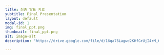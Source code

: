 ```yaml
---
title: 최종 발표 자료
subtitle: Final Presentation
layout: default
modal-id: 1
img: final_ppt.png
thumbnail: final_ppt.png
alt: image-alt
description: "https://drive.google.com/file/d/16qa75Lagwd2KHfGrUjI4rM_0liEiDjui/view?usp=sharing"

---
```


